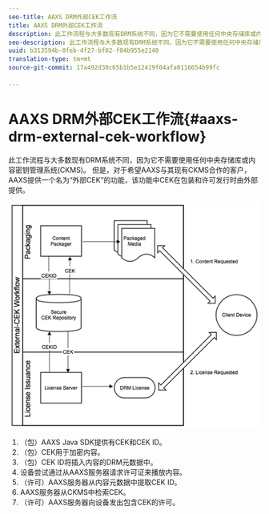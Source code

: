 ```yaml
---
seo-title: AAXS DRM外部CEK工作流
title: AAXS DRM外部CEK工作流
description: 此工作流程与大多数现有DRM系统不同，因为它不需要使用任何中央存储库或内容密钥管理系统(CKMS)
seo-description: 此工作流程与大多数现有DRM系统不同，因为它不需要使用任何中央存储库或内容密钥管理系统(CKMS)
uuid: b313594b-0feb-4f27-bf02-f04b955e2140
translation-type: tm+mt
source-git-commit: 17a492d30c65b1b5e12419f04afa0116654b99fc

---
```



# AAXS DRM外部CEK工作流{#aaxs-drm-external-cek-workflow}

此工作流程与大多数现有DRM系统不同，因为它不需要使用任何中央存储库或内容密钥管理系统(CKMS)。 但是，对于希望AAXS与其现有CKMS合作的客户，AAXS提供一个名为“外部CEK”的功能，该功能中CEK在包装和许可发行时由外部提供。

![](assets/ECEK_Workflow.PNG)

1. （包）AAXS Java SDK提供有CEK和CEK ID。
1. （包）CEK用于加密内容。
1. （包）CEK ID将插入内容的DRM元数据中。
1. 设备尝试通过从AAXS服务器请求许可证来播放内容。
1. （许可）AAXS服务器从内容元数据中提取CEK ID。
1. AAXS服务器从CKMS中检索CEK。
1. （许可）AAXS服务器向设备发出包含CEK的许可。
